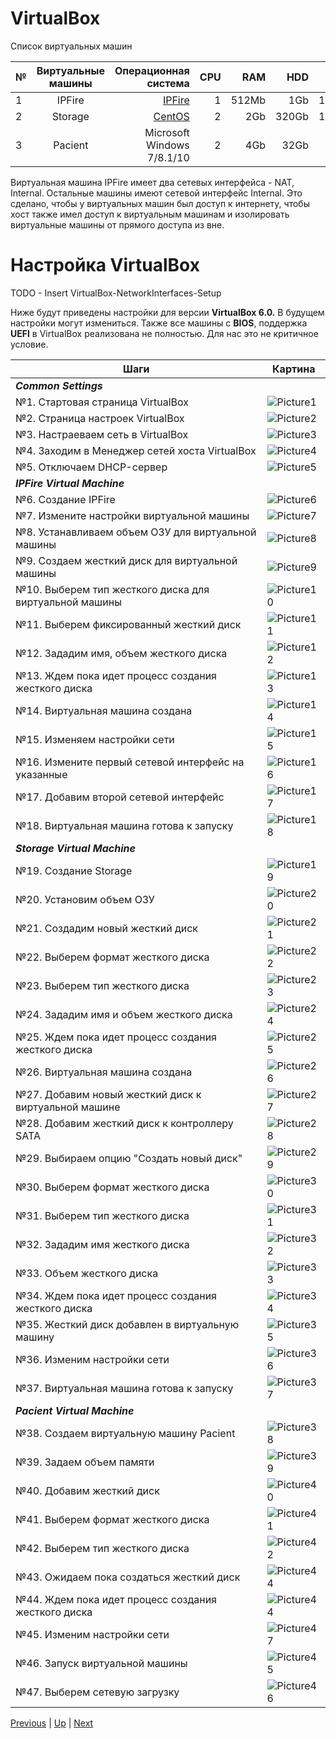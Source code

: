 # VirtualBox

Список виртуальных машин

| № | Виртуальные машины | Операционная система              | CPU | RAM   | HDD   | IP             | Netmask       | Gateway      | 
|---|:------------------:| ---------------------------------:|----:|------:|------:|---------------:|--------------:|-------------:|
| 1 | IPFire             | [IPFire](https://www.ipfire.org/) | 1   | 512Mb | 1Gb   | 192.168.56.254 | 255.255.255.0 |  | 
| 2 | Storage            | [CentOS](https://www.centos.org/) | 2   | 2Gb   | 320Gb | 192.168.56.253 | 255.255.255.0 | 192.168.56.254 |
| 3 | Pacient            | Microsoft Windows 7/8.1/10        | 2   | 4Gb   | 32Gb  | DHCP           | 255.255.255.0 | 192.168.56.254 |

Виртуальная машина IPFire имеет два сетевых интерфейса - NAT, Internal. Остальные машины имеют сетевой интерфейс Internal. Это сделано, чтобы у виртуальных машин был доступ к интернету, чтобы хост также имел доступ к виртуальным машинам и изолировать виртуальные машины от прямого доступа из вне.

# Настройка VirtualBox
TODO - Insert VirtualBox-NetworkInterfaces-Setup

Ниже будут приведены настройки для версии **VirtualBox 6.0.** В будущем настройки могут измениться. Также все машины с **BIOS**, поддержка **UEFI** в VirtualBox реализована не полностью. Для нас это не критичное условие.

|  Шаги | Картина  |
|-------|----------|
| ***Common Settings*** |
|  №1. Стартовая страница VirtualBox |  ![Picture1](/images/dm_virtualbox_settings_01.png) |
|  №2. Страница настроек VirtualBox |  ![Picture2](/images/dm_virtualbox_settings_02.png)|
|  №3. Настраеваем сеть в VirtualBox |  ![Picture3](/images/dm_virtualbox_settings_03.png) |
|  №4. Заходим в Менеджер сетей хоста VirtualBox |  ![Picture4](/images/dm_virtualbox_settings_04.png) |
|  №5. Отключаем DHCP-сервер |  ![Picture5](/images/dm_virtualbox_settings_05.png) |
| ***IPFire Virtual Machine*** |
|  №6. Создание IPFire |  ![Picture6](/images/dm_virtualbox_settings_06.png) |
|  №7. Измените настройки виртуальной машины |  ![Picture7](/images/dm_virtualbox_settings_07.png) |
|  №8. Устанавливаем объем ОЗУ для виртуальной машины |  ![Picture8](/images/dm_virtualbox_settings_08.png) |
|  №9. Создаем жесткий диск для виртуальной машины |  ![Picture9](/images/dm_virtualbox_settings_09.png) |
|  №10. Выберем тип жесткого диска для виртуальной машины |  ![Picture10](/images/dm_virtualbox_settings_10.png) |
|  №11. Выберем фиксированный жесткий диск |  ![Picture11](/images/dm_virtualbox_settings_11.png) |
|  №12. Зададим имя, объем жесткого диска |  ![Picture12](/images/dm_virtualbox_settings_12.png)|
|  №13. Ждем пока идет процесс создания жесткого диска |  ![Picture13](/images/dm_virtualbox_settings_13.png) |
|  №14. Виртуальная машина создана |  ![Picture14](/images/dm_virtualbox_settings_14.png) |
|  №15. Изменяем настройки сети |  ![Picture15](/images/dm_virtualbox_settings_15.png) |
|  №16. Измените первый сетевой интерфейс на указанные |  ![Picture16](/images/dm_virtualbox_settings_16.png) |
|  №17. Добавим второй сетевой интерфейс |  ![Picture17](/images/dm_virtualbox_settings_17.png) |
|  №18. Виртуальная машина готова к запуску |  ![Picture18](/images/dm_virtualbox_settings_18.png) |
| ***Storage Virtual Machine*** |
|  №19. Создание Storage |  ![Picture19](/images/dm_virtualbox_settings_19.png) |
|  №20. Установим объем ОЗУ |  ![Picture20](/images/dm_virtualbox_settings_20.png) |
|  №21. Создадим новый жесткий диск |  ![Picture21](/images/dm_virtualbox_settings_21.png) |
|  №22. Выберем формат жесткого диска |  ![Picture22](/images/dm_virtualbox_settings_22.png)|
|  №23. Выберем тип жесткого диска |  ![Picture23](/images/dm_virtualbox_settings_23.png) |
|  №24. Зададим имя и объем жесткого диска |  ![Picture24](/images/dm_virtualbox_settings_24.png) |
|  №25. Ждем пока идет процесс создания жесткого диска |  ![Picture25](/images/dm_virtualbox_settings_15.png) |
|  №26. Виртуальная машина создана |  ![Picture26](/images/dm_virtualbox_settings_26.png) |
|  №27. Добавим новый жесткий диск к виртуальной машине |  ![Picture27](/images/dm_virtualbox_settings_27.png) |
|  №28. Добавим жесткий диск к контроллеру SATA |  ![Picture28](/images/dm_virtualbox_settings_28.png) |
|  №29. Выбираем опцию "Создать новый диск" |  ![Picture29](/images/dm_virtualbox_settings_29.png) |
|  №30. Выберем формат жесткого диска |  ![Picture30](/images/dm_virtualbox_settings_30.png) |
|  №31. Выберем тип жесткого диска |  ![Picture31](/images/dm_virtualbox_settings_31.png) |
|  №32. Зададим имя жесткого диска |  ![Picture32](/images/dm_virtualbox_settings_32.png)|
|  №33. Объем жесткого диска |  ![Picture33](/images/dm_virtualbox_settings_33.png) |
|  №34. Ждем пока идет процесс создания жесткого диска |  ![Picture34](/images/dm_virtualbox_settings_34.png) |
|  №35. Жесткий диск добавлен в виртуальную машину |  ![Picture35](/images/dm_virtualbox_settings_35.png) |
|  №36. Изменим настройки сети |  ![Picture36](/images/dm_virtualbox_settings_36.png) |
|  №37. Виртуальная машина готова к запуску |  ![Picture37](/images/dm_virtualbox_settings_37.png) |
| ***Pacient Virtual Machine*** |
|  №38. Создаем виртуальную машину Pacient |  ![Picture38](/images/dm_virtualbox_settings_38.png) |
|  №39. Задаем объем памяти |  ![Picture39](/images/dm_virtualbox_settings_39.png) |
|  №40. Добавим жесткий диск |  ![Picture40](/images/dm_virtualbox_settings_40.png) |
|  №41. Выберем формат жесткого диска |  ![Picture41](/images/dm_virtualbox_settings_41.png) |
|  №42. Выберем тип жесткого диска |  ![Picture42](/images/dm_virtualbox_settings_42.png)|
|  №43. Ожидаем пока создаться жесткий диск |  ![Picture44](/images/dm_virtualbox_settings_44.png) |
|  №44. Ждем пока идет процесс создания жесткого диска |  ![Picture44](/images/dm_virtualbox_settings_44.png) |
|  №45. Изменим настройки сети |  ![Picture47](/images/dm_virtualbox_settings_47.png) |
|  №46. Запуск виртуальной машины |  ![Picture45](/images/dm_virtualbox_settings_45.png) |
|  №47. Выберем сетевую загрузку |  ![Picture46](/images/dm_virtualbox_settings_46.png) |


[Previous](../prepare.markdown) | [Up](../prepare.markdown) | [Next](./IPFire.markdown)

